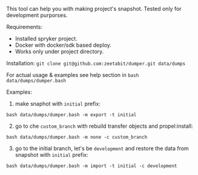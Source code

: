 This tool can help you with making project's snapshot.
Tested only for development purporses.

Requirements:
- Installed spryker project.
- Docker with docker/sdk based deploy.
- Works only under project directory.

Installation:
`git clone git@github.com:zeetabit/dumper.git data/dumps`

For actual usage & examples see help section in `bash data/dumps/dumper.bash`

Examples:
1) make snaphot with `initial` prefix:
```
bash data/dumps/dumper.bash -m export -t initial
```
2) go to che `custom_branch` with rebuild transfer objects and propel:install:
```
bash data/dumps/dumper.bash -m none -c custom_branch
```
3) go to the initial branch, let's be `development` and restore the data from snapshot with `initial` prefix:
```
bash data/dumps/dumper.bash -m import -t initial -c development 
```
